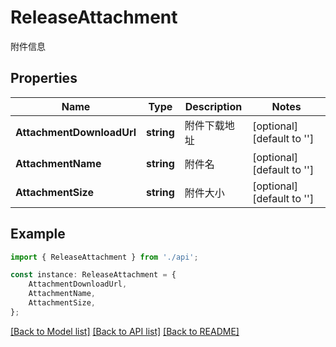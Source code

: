 # ReleaseAttachment

附件信息

## Properties

Name | Type | Description | Notes
------------ | ------------- | ------------- | -------------
**AttachmentDownloadUrl** | **string** | 附件下载地址 | [optional] [default to '']
**AttachmentName** | **string** | 附件名 | [optional] [default to '']
**AttachmentSize** | **string** | 附件大小 | [optional] [default to '']

## Example

```typescript
import { ReleaseAttachment } from './api';

const instance: ReleaseAttachment = {
    AttachmentDownloadUrl,
    AttachmentName,
    AttachmentSize,
};
```

[[Back to Model list]](../README.md#documentation-for-models) [[Back to API list]](../README.md#documentation-for-api-endpoints) [[Back to README]](../README.md)
